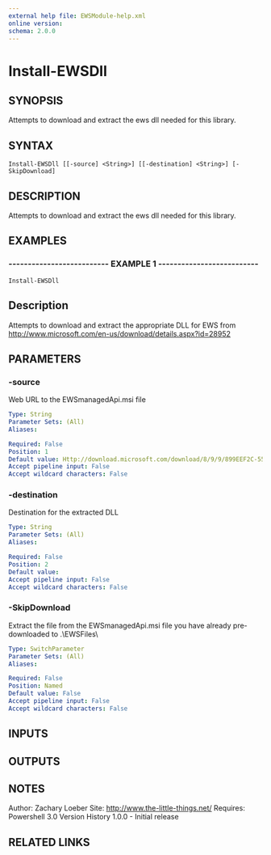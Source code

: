 ```yaml
---
external help file: EWSModule-help.xml
online version: 
schema: 2.0.0
---
```


# Install-EWSDll
## SYNOPSIS
Attempts to download and extract the ews dll needed for this library.

## SYNTAX

```
Install-EWSDll [[-source] <String>] [[-destination] <String>] [-SkipDownload]
```

## DESCRIPTION
Attempts to download and extract the ews dll needed for this library.

## EXAMPLES

### -------------------------- EXAMPLE 1 --------------------------
```
Install-EWSDll
```

Description
--------------
Attempts to download and extract the appropriate DLL for EWS from http://www.microsoft.com/en-us/download/details.aspx?id=28952

## PARAMETERS

### -source
Web URL  to the EWSmanagedApi.msi file

```yaml
Type: String
Parameter Sets: (All)
Aliases: 

Required: False
Position: 1
Default value: Http://download.microsoft.com/download/8/9/9/899EEF2C-55ED-4C66-9613-EE808FCF861C/EwsManagedApi.msi
Accept pipeline input: False
Accept wildcard characters: False
```

### -destination
Destination for the extracted DLL

```yaml
Type: String
Parameter Sets: (All)
Aliases: 

Required: False
Position: 2
Default value: 
Accept pipeline input: False
Accept wildcard characters: False
```

### -SkipDownload
Extract the file from the EWSmanagedApi.msi file you have already pre-downloaded to .\EWSFiles\

```yaml
Type: SwitchParameter
Parameter Sets: (All)
Aliases: 

Required: False
Position: Named
Default value: False
Accept pipeline input: False
Accept wildcard characters: False
```

## INPUTS

## OUTPUTS

## NOTES
Author: Zachary Loeber
Site: http://www.the-little-things.net/
Requires: Powershell 3.0
Version History
1.0.0 - Initial release

## RELATED LINKS

